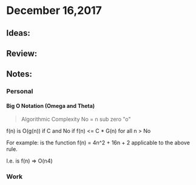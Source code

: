# December 16,2017


## Ideas:

## Review:

## Notes:

### Personal

#### Big O Notation (Omega and Theta)

> Algorithmic Complexity
> No = n sub zero "o"

f(n) is O(g(n)) if C and No if f(n) <= C * G(n) for all n > No

For example: is the function f(n) = 4n^2 + 16n + 2 applicable to the above rule.

I.e. is f(n) => O(n4)


### Work

